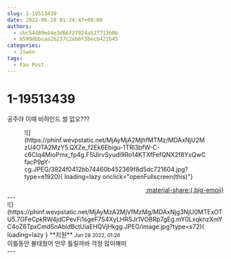 ```yaml
---
slug: 1-19513439
date: 2022-06-28 01:24:47+09:00
authors:
  - cbc54d89e44e3d66f27024a527713b8b
  - 6599dbbcaa26237c2ab0f3becb421b45
categories:
  - Jiwon
tags:
  - Fan Post
---
```


# 1-19513439

<div class="post-container" markdown="1">
<div class="content-container md-sidebar__scrollwrap" markdown="1">

공주야 이때 비하인드 썰 없오???
<figure markdown="1">
![](https://phinf.wevpstatic.net/MjAyMjA2MjhfMTMz/MDAxNjU2MzU4OTA2MzY5.QXZe_f2Ek6Ebigu-1TRl3bfW-C-c6CIq4MioPmx_fp4g.F5UirvSyudI9Ro14KTXfFefQNX2f8YxQwCfacP9pY-cg.JPEG/3924f0412bb74460b452369f8d5dc721604.jpg?type=e1920){ loading=lazy onclick="openFullscreen(this)"}
</figure>


</div>
</div>

<div style="text-align: right;" markdown="1">
<a href="https://weverse.io/fromis9/fanpost/1-19513439" style="text-align: right;">:material-share:{.big-emoji}</a>
</div>
---

<div class="comments-container md-sidebar__scrollwrap" markdown="1">
<div class="comment" markdown="1">
<div class='id-container' markdown="1">
![](https://phinf.wevpstatic.net/MjAyMzA2MjVfMzMg/MDAxNjg3NjU0MTExOTU5.7GFeCpkRW4jdCPevFi1sgeF7S4XyLHRSJr1VOBRp7gEg.mY0LxqknzXmYC4oZ6TpxCmdSnAbldBctUiaEHQVjHkgg.JPEG/image.jpg?type=s72){ loading=lazy }
**<span class="artist">지원</span>** <small>Jun 28 2022, 01:26</small><br>
</div>
<div class='comment-body' markdown="1">
이틀동안 불태웠어 안무 틀릴까바 걱정 많이해떠
</div>
</div>
</div>
---
